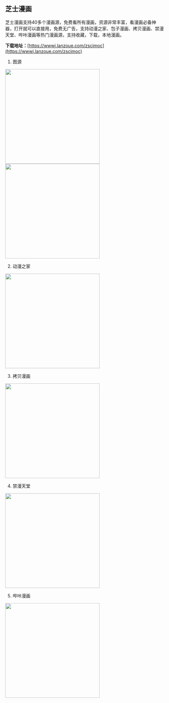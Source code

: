 ## 芝士漫画
芝士漫画支持40多个漫画源，免费看所有漫画，资源非常丰富，看漫画必备神器，打开就可以直接用，免费无广告，支持动漫之家、包子漫画、拷贝漫画、禁漫天堂、哔咔漫画等热门漫画源，支持收藏，下载，本地漫画。

**下载地址：**[https://wwwj.lanzoue.com/zscimoc](https://wwwj.lanzoue.com/zscimoc)

1. 图源

<img src="https://github.com/ChenX95/CheeseComic/blob/main/A1.jpg" width="300px"/><img src="https://github.com/ChenX95/CheeseComic/blob/main/A2.jpg" width="300px"/>

2. 动漫之家

<img src="https://github.com/ChenX95/CheeseComic/blob/main/A3.jpg" width="300px"/>

3. 拷贝漫画

<img src="https://github.com/ChenX95/CheeseComic/blob/main/A4.jpg" width="300px"/>

4. 禁漫天堂

<img src="https://github.com/ChenX95/CheeseComic/blob/main/A5.jpg" width="300px"/>

5. 哔咔漫画

<img src="https://github.com/ChenX95/CheeseComic/blob/main/A6.jpg" width="300px"/>
